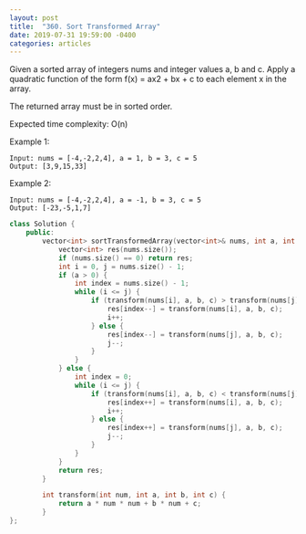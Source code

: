 ```yaml
---
layout: post
title:  "360. Sort Transformed Array"
date: 2019-07-31 19:59:00 -0400
categories: articles
---
```

Given a sorted array of integers nums and integer values a, b and c. Apply a quadratic function of the form f(x) = ax2 + bx + c to each element x in the array.

The returned array must be in sorted order.

Expected time complexity: O(n)

Example 1:
```
Input: nums = [-4,-2,2,4], a = 1, b = 3, c = 5
Output: [3,9,15,33]
```
Example 2:
```
Input: nums = [-4,-2,2,4], a = -1, b = 3, c = 5
Output: [-23,-5,1,7]
```

```c++
class Solution {
    public:
        vector<int> sortTransformedArray(vector<int>& nums, int a, int b, int c) {
            vector<int> res(nums.size());
            if (nums.size() == 0) return res;
            int i = 0, j = nums.size() - 1;
            if (a > 0) {
                int index = nums.size() - 1;
                while (i <= j) {
                    if (transform(nums[i], a, b, c) > transform(nums[j], a, b, c)) {
                        res[index--] = transform(nums[i], a, b, c);
                        i++;
                    } else {
                        res[index--] = transform(nums[j], a, b, c);
                        j--;
                    }
                }
            } else {
                int index = 0;
                while (i <= j) {
                    if (transform(nums[i], a, b, c) < transform(nums[j], a, b, c)) {
                        res[index++] = transform(nums[i], a, b, c);
                        i++;
                    } else {
                        res[index++] = transform(nums[j], a, b, c);
                        j--;
                    }
                }
            }
            return res;
        }

        int transform(int num, int a, int b, int c) {
            return a * num * num + b * num + c;
        }
};
```